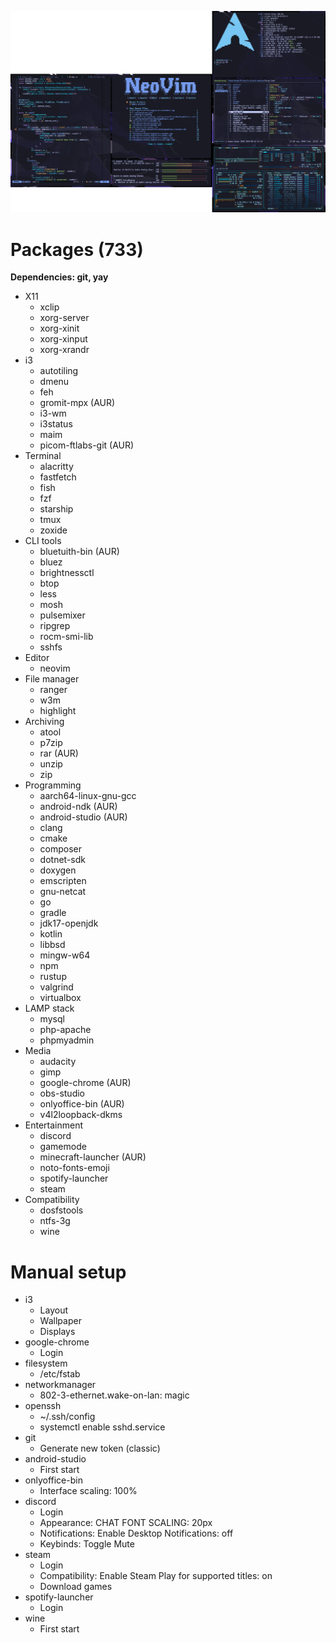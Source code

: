 ![Preview](/preview.png)

# Packages (733)
**Dependencies: git, yay**
- X11
  - xclip
  - xorg-server
  - xorg-xinit
  - xorg-xinput
  - xorg-xrandr
- i3
  - autotiling
  - dmenu
  - feh
  - gromit-mpx (AUR)
  - i3-wm
  - i3status
  - maim
  - picom-ftlabs-git (AUR)
- Terminal
  - alacritty
  - fastfetch
  - fish
  - fzf
  - starship
  - tmux
  - zoxide
- CLI tools
  - bluetuith-bin (AUR)
  - bluez
  - brightnessctl
  - btop
  - less
  - mosh
  - pulsemixer
  - ripgrep
  - rocm-smi-lib
  - sshfs
- Editor
  - neovim
- File manager
  - ranger
  - w3m
  - highlight
- Archiving
  - atool
  - p7zip
  - rar (AUR)
  - unzip
  - zip
- Programming
  - aarch64-linux-gnu-gcc
  - android-ndk (AUR)
  - android-studio (AUR)
  - clang
  - cmake
  - composer
  - dotnet-sdk
  - doxygen
  - emscripten
  - gnu-netcat
  - go
  - gradle
  - jdk17-openjdk
  - kotlin
  - libbsd
  - mingw-w64
  - npm
  - rustup
  - valgrind
  - virtualbox
- LAMP stack
  - mysql
  - php-apache
  - phpmyadmin
- Media
  - audacity
  - gimp
  - google-chrome (AUR)
  - obs-studio
  - onlyoffice-bin (AUR)
  - v4l2loopback-dkms
- Entertainment
  - discord
  - gamemode
  - minecraft-launcher (AUR)
  - noto-fonts-emoji
  - spotify-launcher
  - steam
- Compatibility
  - dosfstools
  - ntfs-3g
  - wine

# Manual setup
- i3
  - Layout
  - Wallpaper
  - Displays
- google-chrome
  - Login
- filesystem
  - /etc/fstab
- networkmanager
  - 802-3-ethernet.wake-on-lan: magic
- openssh
  - ~/.ssh/config
  - systemctl enable sshd.service
- git
  - Generate new token (classic)
- android-studio
  - First start
- onlyoffice-bin
  - Interface scaling: 100%
- discord
  - Login
  - Appearance: CHAT FONT SCALING: 20px
  - Notifications: Enable Desktop Notifications: off
  - Keybinds: Toggle Mute
- steam
  - Login
  - Compatibility: Enable Steam Play for supported titles: on
  - Download games
- spotify-launcher
  - Login
- wine
  - First start
